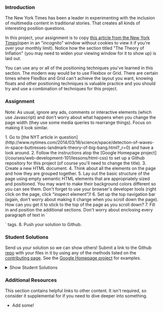 ### Introduction

The New York Times has been a leader in experimenting with the inclusion of multimedia content in traditional stories.  That creates all kinds of interesting position questions.

In this project, your assignment is to copy [this article from the New York Times](http://www.nytimes.com/2014/03/18/science/space/detection-of-waves-in-space-buttresses-landmark-theory-of-big-bang.html?_r=0)(open in an "incognito" window without cookies to view it if you're over your monthly limit).  Notice how the section titled "The Theory of Inflation" (you may need to widen your viewing window for it to show up) is laid out.

You can use any or all of the positioning techniques you've learned in this section. The modern way would be to use Flexbox or Grid. There are certain times where FlexBox and Grid can't achieve the layout you want, knowing floats and other positioning techniques is valuable practice and you should try and use a combination of techniques for this project.

### Assignment
Note: As usual, ignore any ads, comments or interactive elements (which use Javascript) and don't worry about what happens when you change the page width (they use some media queries to rearrange things).  Focus on making it look similar.

<div class="lesson-content__panel" markdown="1">
1. Go to [the NYT article in question](http://www.nytimes.com/2014/03/18/science/space/detection-of-waves-in-space-buttresses-landmark-theory-of-big-bang.html?_r=0) and have a look around.
2. Follow the instructions atop the [Google Homepage project](/courses/web-development-101/lessons/html-css) to set up a Github repository for this project (of course you'll need to change the title).
3. Create a new HTML document.
4. Think about all the elements on the page and how they are grouped together.
5. Lay out the basic structure of the page using empty semantic HTML elements that are appropriately sized and positioned.  You may want to make their background colors different so you can see them.  Don't forget to use your browser's developer tools (right click on the page, click "inspect element")!
6. Set up the top navigation bar (again, don't worry about making it change when you scroll down the page).  How can you get it to stick to the top of the page as you scroll down?
7. Fill in and position the additional sections.  Don't worry about enclosing every paragraph of text in `<p>` tags.
8. Push your solution to Github.
</div>

### Student Solutions
Send us your solution so we can show others! Submit a link to the Github [repo](https://github.com/TheOdinProject/curriculum/blob/master/html_css/project_positioning.md) with your files in it by using any of the methods listed on the [contributing page](http://github.com/TheOdinProject/curriculum/blob/master/contributing.md).  See the [Google Homepage project](/courses/web-development-101/lessons/html-css) for examples.

<details markdown="block">
  <summary> Show Student Solutions </summary>

* Add your solution below this line!
* [Ohlie's solution](https://github.com/lco1220/nyt_article) - [View in browser](https://lco1220.github.io/nyt_article/)
* [Bola Buari's solution](https://github.com/bolah2009/nyt-clone) - [View in browser](https://bolah2009.github.io/nyt-clone/)
* [Jason McKee's solution](https://github.com/jttmckee/nyt-pretend.git) - [View in browser](https://jttmckee.github.io/nyt-pretend/index.html)
* [Ricala's solution](https://github.com/Ricala/NYT-article-clone) - [View in browser](https://ricala.github.io/NYT-article-clone/)
* [Bojo's solution](https://github.com/BojoZahariev/NY_Times_article) - [View in browser](https://bojozahariev.github.io/NY_Times_article/)
* [ARaut9's solution](https://github.com/ARaut9/nyt_Article_clone) - [View in browser](https://araut9.github.io/nyt_Article_clone/)
* [N00bG1rl's solution](https://github.com/N00bG1rl/article) - [View in browser](https://n00bg1rl.github.io/article/)
* [Max Garber's solution](https://github.com/bubblebooy/Odin-HTML5andCSS3) - [View In Browser](https://bubblebooy.github.io/Odin-HTML5andCSS3/detection-of-waves-in-space-buttresses-landmark-theory-of-big-bang.html)
* [Bojana Karakacev's solution](https://github.com/bojana12/positions-and-floats-css) - [View In Browser](https://bojana12.github.io/positions-and-floats-css/)
* [Chris MacSwan's solution](https://github.com/cmacswan07/nyt-article) - [View In Browser](https://cmacswan07.github.io/nyt-article/index.html)
* [Javier Machin's solution](https://github.com/Javier-Machin/NYT-article) - [View In Browser](https://javier-machin.github.io/NYT-article/)
* [Qin's solution](https://github.com/hyathynth/NYT_article) - [View In Browser](https://hyathynth.github.io/NYT_article/)
* [Yakherder's solution](https://github.com/yakherder614/NYT-clone) - [View In Browser](https://yakherder614.github.io/NYT-clone/)
* [SarfrazAnjum's solution](https://github.com/SarfrazAnjum/TOP_Positioning-and-Floating-Elements) - [View In Browser](https://sarfrazanjum.github.io/TOP_Positioning-and-Floating-Elements/)
* [nmac's solution](https://github.com/nmacawile/new-york-times-layout) - [Preview](https://htmlpreview.github.io/?https://github.com/nmacawile/new-york-times-layout/blob/master/index.html)
* [Henry Kirya's solution](https://github.com/harrika/nyt) - [View in Browser](https://harrika.github.io/nyt/)
* [walnutdust's solution](https://github.com/walnutdust/new-york-times) - [View in Browser](https://walnutdust.github.io/new-york-times/)
* [theghall's solution](https://github.com/theghall/odin-nyt) - [View in Browser](https://theghall.github.io/odin-nyt/)
* [Jmooree30's solution](https://github.com/jmooree30/new-york-times) - [View in Browser](https://jmooree30.github.io/new-york-times/)
* [Jonathan Yiv's solution](https://github.com/JonathanYiv/nytimes-article-page) - [View in Browser](https://jonathanyiv.github.io/nytimes-article-page/)
* [holdercp's solution](https://github.com/holdercp/nyt-layout) - [View in Browser](https://holdercp.github.io/nyt-layout/)
* [yilmazgunalp's Solution](https://github.com/yilmazgunalp/nyt) - [View in Browser](https://yilmazgunalp.github.io/nyt/)
* [Jeff's Solution](https://github.com/jmbothe/nyt-article) - [View in Browser](https://jmbothe.github.io/nyt-article/)
* [Andrew's solution](https://github.com/andrewr224/ny_times) - [View in browser](https://andrewr224.github.io/ny_times/)
* [Axel’s solution](https://github.com/afuh/new-york-times) - [View in browser](https://afuh.github.io/new-york-times/)
* [Jan Pilik's solution](https://github.com/Vjii/new_york_times_project) - [View in browser](https://vjii.github.io/new_york_times_project/)
* [Rhys B's solution](https://github.com/105ron/nyt-article) - [View in browser](https://105ron.github.io/nyt-article/)
* [Pawel R's solution](https://github.com/PawelRokosz/PositioningElements) - [View in browser](https://htmlpreview.github.io/?https://github.com/PawelRokosz/PositioningElements/blob/master/index.html)
* [Shouvik Roy's solution](https://github.com/royshouvik/newyorktimes) - [View in browser](http://htmlpreview.github.io/?https://github.com/royshouvik/newyorktimes/blob/master/index.html)
* [Meher Chandan's solution](https://github.com/meherchandan/NewYorkTimes) - [View in browser](http://htmlpreview.github.io/?https://github.com/meherchandan/NewYorkTimes/blob/master/index.html)
* [Artur Janik's solution](https://github.com/ArturJanik/ProjectNYT) - [View in browser](http://htmlpreview.github.io/?https://github.com/ArturJanik/ProjectNYT/blob/master/index2.html)
* [Ryan Jordan's solution](https://github.com/krjordan/odin-project/tree/master/nyt-project) - [View in browser](http://htmlpreview.github.io/?https://github.com/krjordan/odin-project/tree/master/nyt-project/index.html)
* [Frank Peelen's solution](https://github.com/FrankPeelen/New-York-Times-CSS) - [View in browser](https://rawgit.com/FrankPeelen/New-York-Times-CSS/master/detection-of-waves-in-space-buttresses-landmark-theory-of-big-bang.html)
* [AyeSea's solution](https://github.com/AyeSea/nytimes-css) - [View in browser](https://htmlpreview.github.io/?https://github.com/AyeSea/nytimes-css/blob/master/index.html)
* [Dominik Stodolny's solution](https://github.com/dstodolny/nyt-article) - [View in browser](https://htmlpreview.github.io/?https://github.com/dstodolny/nyt-article/blob/master/index.html)
* [AtActionPark's solution](https://github.com/AtActionPark/odin_positioning_and_floating_elements) - [View in browser](https://htmlpreview.github.io/?https://github.com/AtActionPark/odin_positioning_and_floating_elements/blob/master/main.html)
* [Voreny's Solution](https://github.com/Gelio/nyt-news-layout) - [View in browser](http://gelio.github.io/nyt-news-layout/)
* [Dusan Milosavljevic's Solution](https://github.com/dusanmilosavljevic1624/Project-Positioning-Elements-) - [View in browser](http://dusanmilosavljevic1624.github.io/Project-Positioning-Elements-/)
* [Noman Karim's Solution](https://github.com/nomankarim/newyorktimes) - [View in browser](http://htmlpreview.github.io/?https://github.com/nomankarim/newyorktimes/blob/master/index.html)
* [Patrick Mallee's Solution](https://github.com/patmallee/nytimes) - [view in browser](http://htmlpreview.github.io/?https://github.com/patmallee/nytimes/blob/master/index.html)
* [Cameron Kelley's Solution](https://github.com/cameronjkelley/the_odin_project/tree/master/html5_css3/ny-times) - [view in browser](https://htmlpreview.github.io/?https://github.com/cameronjkelley/the_odin_project/blob/master/html5_css3/ny-times/index.html)
* [Luke Walker's Solution](https://github.com/ubershibs/odin-html-css/tree/master/nytimes) - [View in browser](https://htmlpreview.github.io/?https://github.com/ubershibs/odin-html-css/blob/master/nytimes/index.html)
* [Miguel Herrera's solution](https://github.com/migueloherrera/nytimes) - [View in Browser](http://htmlpreview.github.io/?https://github.com/migueloherrera/nytimes/blob/master/index.html)
* [srashidi's solution](https://github.com/srashidi/The_Odin_Project/tree/master/HTML5%20and%20CSS3/Positioning_Elements/nyt-article) - [View in Browser](http://htmlpreview.github.io/?https://github.com/srashidi/The_Odin_Project/blob/master/HTML5%20and%20CSS3/Positioning_Elements/nyt-article/article.html)
* [J-kaizen's solution](https://github.com/J-kaizen/TheOdinProject/tree/master/HTML_CSS/positioning_elements) - [View in browser](http://htmlpreview.github.io/?https://github.com/J-kaizen/TheOdinProject/blob/master/HTML_CSS/positioning_elements/index.html)
* [csrail's solution](https://github.com/csrail/nytimes-mock) - [View in browser](https://rawgit.com/csrail/nytimes-mock/master/article.html)
* [Shala Qweghen's solution](https://github.com/ShalaQweghen/nyt-clone) - [View in browser](https://rawgit.com/ShalaQweghen/nyt-clone/master/index.html)
* [David Chapman's solution](https://github.com/davidchappy/odin_training_projects/tree/master/html-positioning-elements) - [View in browser](https://davidchappy.github.io/ny-times-html/)
* [Charles Harries's solution](https://github.com/charlesharries/new_york_times) - [Check it in browser](https://htmlpreview.github.io/?https://github.com/charlesharries/new_york_times/blob/master/index.html)
* [Flint Mayers's solution](https://github.com/FlintMayers/The_New_York_Times_project) - [Check it in browser](https://flintmayers.github.io/The_New_York_Times_project/)
* [Sophia Wu's solution](https://github.com/SophiaLWu) - [View in browser](https://sophialwu.github.io/NY-times-article-clone/)
* [Daunenok's solution](https://github.com/daunenok/new-york) - [View in browser](https://daunenok.github.io/new-york/)
* [Austin's solution](https://github.com/CouchofTomato/ny-times-clone)
* [Adonias Dantas's solution](https://github.com/adoniasdantas/ny-article) - [View in browser](https://adoniasdantas.github.io/ny-article/)
* [Beth Rathbone's solution](https://github.com/bethrath/ny-times-article) - [View in browser](http://htmlpreview.github.io/?https://github.com/bethrath/ny-times-article/blob/master/index.html)
* [Husein's solution](https://github.com/hosghf/new-york-times-articl-html-css) - [View in browser](https://htmlpreview.github.io/?https://github.com/hosghf/new-york-times-articl-html-css/blob/master/index.html)
* [Paul McGarry's solution](https://github.com/thiswillhavetodo/nyt-article) - [View in browser](https://thiswillhavetodo.github.io/nyt-article/)
* [DV's solution](https://github.com/dvislearning/odin-nyt-article) - [View in browser](http://htmlpreview.github.io/?https://github.com/dvislearning/odin-nyt-article/blob/master/detection-of-waves-in-space-buttresses-landmark-theory-of-big-bang.html)
* [Francisco Carlos's solution](https://github.com/fcarlosdev/the_odin_project/tree/master/nyt-project) - [View in browser](http://htmlpreview.github.io/?https://github.com/fcarlosdev/the_odin_project/blob/master/nyt-project/index.html)
* [Mike Smith's solution](https://github.com/MikeSS281986/New-York-Times-Snippet) - [View in browser](https://mikess281986.github.io/New-York-Times-Snippet/)
* [Elena's solution](https://github.com/elena-sam/nytimes-clone) - [View in browser](elena-sam.github.io/nytimes-clone)
* [Punnadittr's solution](https://github.com/punnadittr/nyt-article) - [View in browser](https://punnadittr.github.io/nyt-article/)
* [aznafro's solution](https://github.com/aznafro/nytarticle) - [View in browser](https://aznafro.github.io/nytarticle/)
* [Areeba's solution](https://github.com/AREEBAISHTIAQ/NYT-article) - [View in browser](https://areebaishtiaq.github.io/NYT-article/)
* [Taylor J's solution](https://github.com/taylorjohannsen/nytmockup) - [View in browser](https://taylorjohannsen.github.io/nytmockup/)
* [Ghassan's solution](https://github.com/GT001/TOP-NYT-Article) - [View in browser](https://gt001.github.io/TOP-NYT-Article/)
* [bchalman's solution](https://github.com/bchalman/NYT-positioning-practice) - [View in browser](https://bchalman.github.io/NYT-positioning-practice/)
* [Doris's solution](https://github.com/dsmchen/nyt-article) - [view in browser](https://dsmchen.github.io/nyt-article/)
* [Kelvin Liang's solution](https://github.com/kelvin8773/NYT-Clone-Page) - [View in browser](https://kelvin8773.github.io/NYT-Clone-Page/)

</details>

### Additional Resources
This section contains helpful links to other content. It isn't required, so consider it supplemental for if you need to dive deeper into something.

* Add some!

